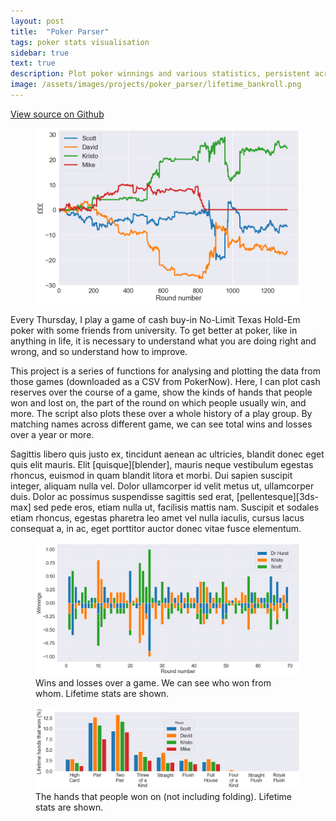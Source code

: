 ```yaml
---
layout: post
title:  "Poker Parser"
tags: poker stats visualisation
sidebar: true
text: true
description: Plot poker winnings and various statistics, persistent across multiple sessions. 
image: /assets/images/projects/poker_parser/lifetime_bankroll.png
---
```

<a href="https://github.com/ScottVinay/Poker-Parser">View source on Github</a>

<figure>
<img src="/assets/images/projects/poker_parser/lifetime_bankroll.png" />
<figcaption></figcaption>
</figure>

Every Thursday, I play a game of cash buy-in No-Limit Texas Hold-Em poker with some friends from university. To get better at poker, like in anything in life, it is necessary to understand what you are doing right and wrong, and so understand how to improve.

This project is a series of functions for analysing and plotting the data from those games (downloaded as a CSV from PokerNow). Here, I can plot cash reserves over the course of a game, show the kinds of hands that people won and lost on, the part of the round on which people usually win, and more. The script also plots these over a whole history of a play group. By matching names across different game, we can see total wins and losses over a year or more.

Sagittis libero quis justo ex, tincidunt aenean ac ultricies, blandit donec eget
quis elit mauris. Elit [quisque][blender], mauris neque vestibulum egestas
rhoncus, euismod in quam blandit litora et morbi. Dui sapien suscipit integer,
aliquam nulla vel. Dolor ullamcorper id velit metus ut, ullamcorper duis. Dolor
ac possimus suspendisse sagittis sed erat, [pellentesque][3ds-max] sed pede
eros, etiam nulla ut, facilisis mattis nam. Suscipit et sodales etiam rhoncus,
egestas pharetra leo amet vel nulla iaculis, cursus lacus consequat a, in ac,
eget porttitor auctor donec vitae fusce elementum.

<figure>
<img src="/assets/images/projects/poker_parser/winnings.png" />
<figcaption>Wins and losses over a game. We can see who won from whom. Lifetime stats are shown.</figcaption>
</figure>

<figure>
<img src="/assets/images/projects/poker_parser/showdown_nofold.png" />
<figcaption>The hands that people won on (not including folding). Lifetime stats are shown.</figcaption>
</figure>